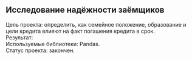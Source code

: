 ## Исследование надёжности заёмщиков
Цель проекта: определить, как семейное положение, образование и цели кредита влияют на факт погашения кредита в срок.  
Результат:  
Используемые библиотеки: Pandas.  
Статус проекта: закончен.
